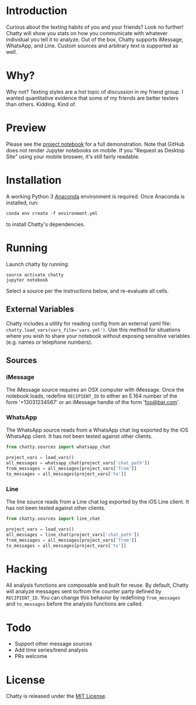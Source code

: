 # Introduction

Curious about the texting habits of you and your friends? Look no further! Chatty will show you stats on how you communicate with whatever individual you tell it to analyze. Out of the box, Chatty supports iMessage, WhatsApp, and Line. Custom sources and arbitrary text is supported as well.

# Why?

Why not? Texting styles are a hot topic of discussion in my friend group. I wanted quantitative evidence that some of my friends are better texters than others. Kidding. Kind of.

# Preview

Please see the [project notebook](https://github.com/klittlepage/chatty/blob/master/chatty.ipynb) for a full demonstration. Note that GitHub does not render Jupyter notebooks on mobile. If you "Request as Desktop Site" using your mobile broswer, it's still fairly readable.  

# Installation

A working Python 3 [Anaconda](https://anaconda.org/anaconda/python) environment is required. Once Anaconda is installed, run:

```conda env create -f environment.yml```

to install Chatty's dependencies.

# Running

Launch chatty by running:

```
source activate chatty
jupyter notebook
```

Select a source per the instructions below, and re-evaluate all cells.

## External Variables

Chatty includes a utility for reading config from an external yaml file: ```chatty.load_vars(vars_file='vars.yml')```. Use this method for situations where you wish to share your notebook without exposing sensitive variables (e.g. names or telephone numbers).

## Sources

### iMessage

The iMessage source requires an OSX computer with iMessage. Once the notebook loads, redefine ```RECIPIENT_ID``` to either an E.164 number of the form '+13031234567' or an iMessage handle of the form 'foo@bar.com'.

### WhatsApp

The WhatsApp source reads from a WhatsApp chat log exported by the iOS WhatsApp client. It has not been tested against other clients.

```python
from chatty.sources import whatsapp_chat

project_vars = load_vars()
all_messages = whatsapp_chat(project_vars['chat_path'])
from_messages = all_messages[project_vars['from']]
to_messages = all_messages[project_vars['to']]
```

### Line

The line source reads from a Line chat log exported by the iOS Line client. It has not been tested against other clients.

```python
from chatty.sources import line_chat

project_vars = load_vars()
all_messages = line_chat(project_vars['chat_path'])
from_messages = all_messages[project_vars['from']]
to_messages = all_messages[project_vars['to']]
```

# Hacking

All analysis functions are composable and built for reuse. By default, Chatty will analyze messages sent to/from the counter party defined by ```RECIPIENT_ID```. You can change this behavior by redefining ```from_messages``` and ```to_messages``` before the analysis functions are called.

# Todo

* Support other message sources
* Add time series/trend analysis
* PRs welcome

# License

Chatty is released under the [MIT License](https://opensource.org/licenses/MIT).
